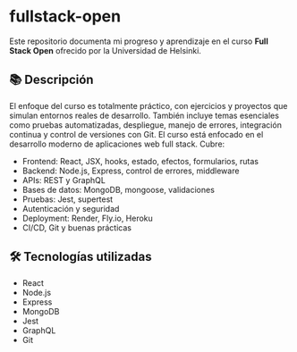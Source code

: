 # fullstack-open

Este repositorio documenta mi progreso y aprendizaje en el curso **Full Stack Open** ofrecido por la Universidad de Helsinki.

## 📚 Descripción

El enfoque del curso es totalmente práctico, con ejercicios y proyectos que simulan entornos reales de desarrollo. También incluye temas esenciales como pruebas automatizadas, despliegue, manejo de errores, integración continua y control de versiones con Git. El curso está enfocado en el desarrollo moderno de aplicaciones web full stack. Cubre:

- Frontend: React, JSX, hooks, estado, efectos, formularios, rutas
- Backend: Node.js, Express, control de errores, middleware
- APIs: REST y GraphQL
- Bases de datos: MongoDB, mongoose, validaciones
- Pruebas: Jest, supertest
- Autenticación y seguridad
- Deployment: Render, Fly.io, Heroku
- CI/CD, Git y buenas prácticas


## 🛠️ Tecnologías utilizadas

- React
- Node.js
- Express
- MongoDB
- Jest
- GraphQL
- Git

